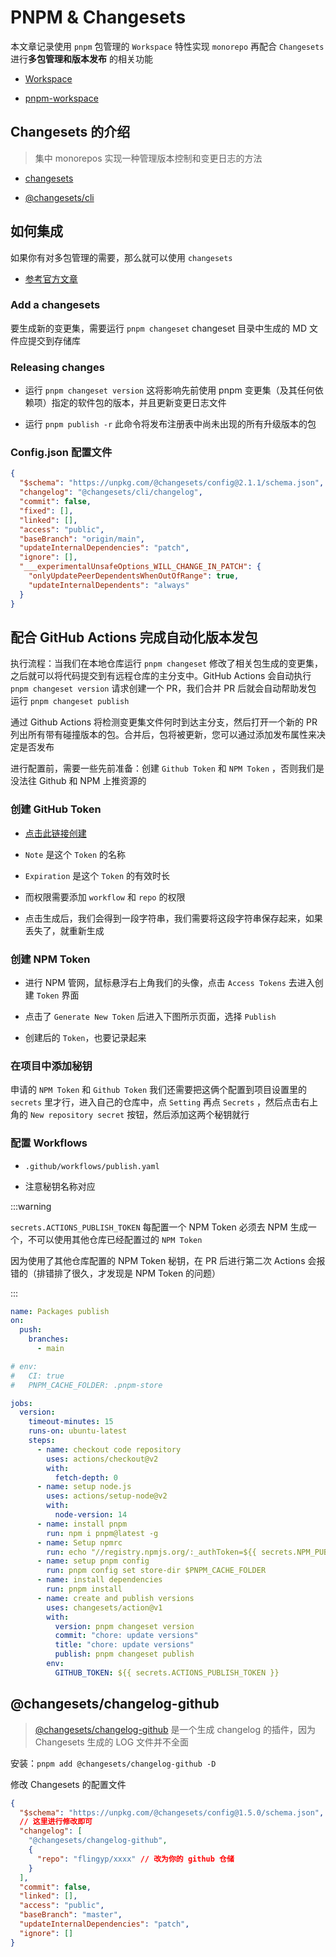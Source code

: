 # PNPM & Changesets

本文章记录使用 `pnpm` 包管理的 `Workspace` 特性实现 `monorepo` 再配合 `Changesets` 进行**多包管理和版本发布** 的相关功能

- [Workspace](https://pnpm.io/workspaces)

- [pnpm-workspace](https://pnpm.io/pnpm-workspace_yaml)

## Changesets 的介绍

> 集中 monorepos 实现一种管理版本控制和变更日志的方法

- [changesets](https://github.com/changesets/changesets)

- [@changesets/cli](https://github.com/changesets/changesets/blob/main/packages/cli/README.md)

## 如何集成

如果你有对多包管理的需要，那么就可以使用 `changesets`

- [参考官方文章](https://pnpm.io/using-changesets)

### Add a changesets

要生成新的变更集，需要运行 `pnpm changeset` changeset 目录中生成的 MD 文件应提交到存储库

### Releasing changes

- 运行 `pnpm changeset version` 这将影响先前使用 pnpm 变更集（及其任何依赖项）指定的软件包的版本，并且更新变更日志文件

- 运行 `pnpm publish -r` 此命令将发布注册表中尚未出现的所有升级版本的包

### Config.json 配置文件

```json
{
  "$schema": "https://unpkg.com/@changesets/config@2.1.1/schema.json",
  "changelog": "@changesets/cli/changelog",
  "commit": false,
  "fixed": [],
  "linked": [],
  "access": "public",
  "baseBranch": "origin/main",
  "updateInternalDependencies": "patch",
  "ignore": [],
  "___experimentalUnsafeOptions_WILL_CHANGE_IN_PATCH": {
    "onlyUpdatePeerDependentsWhenOutOfRange": true,
    "updateInternalDependents": "always"
  }
}
```

## 配合 GitHub Actions 完成自动化版本发包

执行流程：当我们在本地仓库运行 `pnpm changeset` 修改了相关包生成的变更集，之后就可以将代码提交到有远程仓库的主分支中。GitHub Actions 会自动执行 `pnpm changeset version` 请求创建一个 PR，我们合并 PR 后就会自动帮助发包 运行 `pnpm changeset publish`

通过 Github Actions 将检测变更集文件何时到达主分支，然后打开一个新的 PR 列出所有带有碰撞版本的包。合并后，包将被更新，您可以通过添加发布属性来决定是否发布

进行配置前，需要一些先前准备：创建 `Github Token` 和 `NPM Token` ，否则我们是没法往 Github 和 NPM 上推资源的

### 创建 GitHub Token

- [点击此链接创建](https://github.com/settings/tokens/new)

- `Note` 是这个 `Token` 的名称

- `Expiration` 是这个 `Token` 的有效时长

- 而权限需要添加 `workflow` 和 `repo` 的权限

- 点击生成后，我们会得到一段字符串，我们需要将这段字符串保存起来，如果丢失了，就重新生成

### 创建 NPM Token

- 进行 NPM 管网，鼠标悬浮右上角我们的头像，点击 `Access Tokens` 去进入创建 `Token` 界面

- 点击了 `Generate New Token` 后进入下图所示页面，选择 `Publish`

- 创建后的 `Token`，也要记录起来

### 在项目中添加秘钥

申请的 `NPM Token` 和 `Github Token` 我们还需要把这俩个配置到项目设置里的 `secrets` 里才行，进入自己的仓库中，点 `Setting` 再点 `Secrets` ，然后点击右上角的 `New repository secret` 按钮，然后添加这两个秘钥就行

### 配置 Workflows

- `.github/workflows/publish.yaml`

- 注意秘钥名称对应

:::warning

`secrets.ACTIONS_PUBLISH_TOKEN` 每配置一个 NPM Token 必须去 NPM 生成一个，不可以使用其他仓库已经配置过的 `NPM Token`

因为使用了其他仓库配置的 NPM Token 秘钥，在 PR 后进行第二次 Actions 会报错的（排错排了很久，才发现是 NPM Token 的问题）

:::

```yaml
name: Packages publish
on:
  push:
    branches:
      - main

# env:
#   CI: true
#   PNPM_CACHE_FOLDER: .pnpm-store

jobs:
  version:
    timeout-minutes: 15
    runs-on: ubuntu-latest
    steps:
      - name: checkout code repository
        uses: actions/checkout@v2
        with:
          fetch-depth: 0
      - name: setup node.js
        uses: actions/setup-node@v2
        with:
          node-version: 14
      - name: install pnpm
        run: npm i pnpm@latest -g
      - name: Setup npmrc
        run: echo "//registry.npmjs.org/:_authToken=${{ secrets.NPM_PUBLISH_TOKEN }}" > .npmrc
      - name: setup pnpm config
        run: pnpm config set store-dir $PNPM_CACHE_FOLDER
      - name: install dependencies
        run: pnpm install
      - name: create and publish versions
        uses: changesets/action@v1
        with:
          version: pnpm changeset version
          commit: "chore: update versions"
          title: "chore: update versions"
          publish: pnpm changeset publish
        env:
          GITHUB_TOKEN: ${{ secrets.ACTIONS_PUBLISH_TOKEN }}
```

## @changesets/changelog-github

> [@changesets/changelog-github](https://github.com/changesets/changesets/tree/main/packages/changelog-github) 是一个生成 changelog 的插件，因为 Changesets 生成的 LOG 文件并不全面

安装：`pnpm add @changesets/changelog-github -D`

修改 Changesets 的配置文件

```json
{
  "$schema": "https://unpkg.com/@changesets/config@1.5.0/schema.json",
  // 这里进行修改即可
  "changelog": [
    "@changesets/changelog-github",
    {
      "repo": "flingyp/xxxx" // 改为你的 github 仓储
    }
  ],
  "commit": false,
  "linked": [],
  "access": "public",
  "baseBranch": "master",
  "updateInternalDependencies": "patch",
  "ignore": []
}
```
